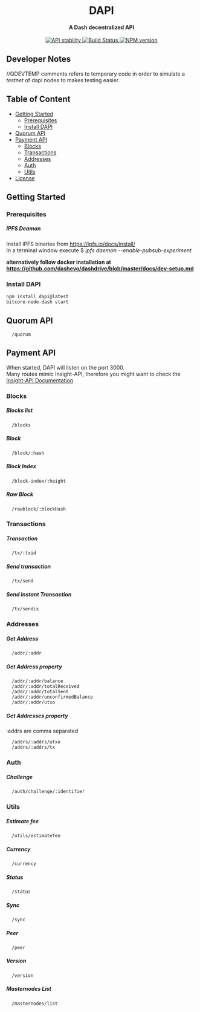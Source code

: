 <h1 align="center">DAPI</h1>

<div align="center">
  <strong>A Dash decentralized API</strong>
</div>
<br />
<div align="center">
  <!-- Stability -->
  <a href="https://nodejs.org/api/documentation.html#documentation_stability_index">
    <img src="https://img.shields.io/badge/stability-stable-green.svg?style=flat-square"
      alt="API stability" />
  </a>
  <!-- Build Status -->
  <a href="https://travis-ci.com/dashevo/dapi">
    <img src="https://img.shields.io/travis/dashevo/dapi/master.svg?style=flat-square" alt="Build Status" />
  </a>
  <!-- NPM version -->
  <a href="https://npmjs.org/package/dapi">
    <img src="https://img.shields.io/npm/v/dapi.svg?style=flat-square" alt="NPM version" />
  </a>
</div>

## Developer Notes
//QDEVTEMP comments refers to temporary code in order to simulate a _testnet_ of dapi nodes to makes testing easier.

## Table of Content
- [Getting Started](#getting-started)
    - [Prerequisites](#prerequisites)
    - [Install DAPI](#install-dapi)
- [Quorum API](#quorum-api)
- [Payment API](#payment-api)
    - [Blocks](#blocks)
    - [Transactions](#transactions)
    - [Addresses](#addresses)
    - [Auth](#auth)
    - [Utils](#utils)
- [License](https://github.com/dashevo/dapi/blob/master/LICENSE)

## Getting Started

###  Prerequisites
##### IPFS Deamon

Install IPFS binaries from https://ipfs.io/docs/install/  
In a terminal window execute $ _ipfs daemon --enable-pubsub-experiment_  

**alternatively follow docker installation at https://github.com/dashevo/dashdrive/blob/master/docs/dev-setup.md**  

### Install DAPI

```bashl
npm install dapi@latest
bitcore-node-dash start
```

## Quorum API
```
  /quorum
```

## Payment API

When started, DAPI will listen on the port 3000.  
Many routes mimic Insight-API, therefore you might want to check the [Insight-API Documentation](https://github.com/dashevo/insight-api)

### Blocks
##### Blocks list
```
  /blocks
```
##### Block
```
  /block/:hash
```
##### Block Index
```
  /block-index/:height
```
##### Raw Block
```
  /rawblock/:blockHash
```

### Transactions
##### Transaction
```
  /tx/:txid
```
##### Send transaction
```
  /tx/send
```
##### Send Instant Transaction
```
  /tx/sendix
```

### Addresses
##### Get Address
```
  /addr/:addr
```
##### Get Address property 
```
  /addr/:addr/balance
  /addr/:addr/totalReceived
  /addr/:addr/totalSent
  /addr/:addr/unconfirmedBalance
  /addr/:addr/utxo
```
##### Get Addresses property 
:addrs are comma separated
```
  /addrs/:addrs/utxo
  /addrs/:addrs/tx
```

### Auth
##### Challenge
```
  /auth/challenge/:identifier
```
### Utils
##### Estimate fee
```
  /utils/estimatefee
```
##### Currency
```
  /currency
```
##### Status
```
  /status
```
##### Sync
```
  /sync
```
##### Peer
```
  /peer
```
##### Version
```
  /version
```
##### Masternodes List
```
  /masternodes/list
```





